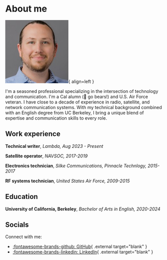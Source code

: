 # About me


![](assets/images/avatar.png){ align=left }

I'm a seasoned professional specializing in the intersection of technology and communication. I'm a Cal alumn (🐻 go bears!) and U.S. Air Force veteran. I have close to a decade of experience in radio, satellite, and network communication systems. 
With my technical background combined with an English degree from UC Berkeley, I bring a unique blend of expertise and communication skills to every role.


## Work experience

__Technical writer__, *Lambda, Aug 2023 - Present*

__Satellite operator__, *NAVSOC, 2017-2019*

__Electronics technician__, *Silke Communications, Pinnacle Technlogy, 2015-2017*

__RF systems technician__, *United States Air Force, 2009-2015*

## Education

__University of California, Berkeley__, *Bachelor of Arts in English, 2020-2024*

## Socials

Connect with me:

- [:fontawesome-brands-github: GitHub](https://github.com/brasmi){ .external target="blank" }
- [:fontawesome-brands-linkedin: LinkedIn](https://www.linkedin.com/in/brady-smith-5054a723a/){ .external target="blank" }
